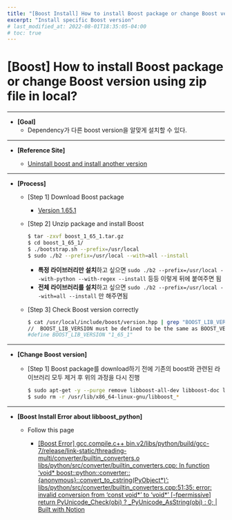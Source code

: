 ```yaml
---
title: "[Boost Install] How to install Boost package or change Boost version using zip file in local?"
excerpt: "Install specific Boost version"
# last_modified_at: 2022-08-01T18:35:05-04:00
# toc: true
---
```

# [Boost] How to install Boost package or change Boost version using zip file in local?

---

- **[Goal]**
    - Dependency가 다른 boost version을 알맞게 설치할 수 있다.

---

- **[Reference Site]**
    
    - [Uninstall boost and install another version](https://stackoverflow.com/questions/8430332/uninstall-boost-and-install-another-version)
    

---

- **[Process]**
    - [Step 1] Download Boost package
        
        - [Version 1.65.1](https://www.boost.org/users/history/version_1_65_1.html)
        
    - [Step 2] Unzip package and install Boost
        
        ```bash
        $ tar -zxvf boost_1_65_1.tar.gz
        $ cd boost_1_65_1/
        $ ./bootstrap.sh --prefix=/usr/local
        $ sudo ./b2 --prefix=/usr/local --with=all --install
        ```
        
        - **특정 라이브러리만 설치**하고 싶으면 `sudo ./b2 --prefix=/usr/local --with-python --with-regex --install` 등등 이렇게 뒤에 붙여주면 됨
        - **전체 라이브러리를 설치**하고 싶으면 `sudo ./b2 --prefix=/usr/local --with=all --install` 만 해주면됨
    - [Step 3] Check Boost version correctly
        
        ```bash
        $ cat /usr/local/include/boost/version.hpp | grep "BOOST_LIB_VERSION"
        //  BOOST_LIB_VERSION must be defined to be the same as BOOST_VERSION
        #define BOOST_LIB_VERSION "1_65_1"
        ```
        

---

- **[Change Boost version]**
    - [Step 1] Boost package를 download하기 전에 기존의 boost와 관련된 라이브러리 모두 제거 후 위의 과정을 다시 진행
        
        ```bash
        $ sudo apt-get -y --purge remove libboost-all-dev libboost-doc libboost-dev
        $ sudo rm -r /usr/lib/x86_64-linux-gnu/libboost_*
        ```
        

---

- **[Boost Install Error about libboost_python]**
    - Follow this page
        
        - [[Boost Error] gcc.compile.c++ bin.v2/libs/python/build/gcc-7/release/link-static/threading-multi/converter/builtin_converters.o libs/python/src/converter/builtin_converters.cpp: In function ‘void* boost::python::converter::{anonymous}::convert_to_cstring(PyObject*)’: libs/python/src/converter/builtin_converters.cpp:51:35: error: invalid conversion from ‘const void*’ to ‘void*’ [-fpermissive] return PyUnicode_Check(obj) ? _PyUnicode_AsString(obj) : 0; \| Built with Notion](https://heathered-freon-621.notion.site/Boost-Error-gcc-compile-c-bin-v2-libs-python-build-gcc-7-release-link-static-threading-multi-conv-02acafcf929b455e86283a4520e92c8e?pvs=4)
